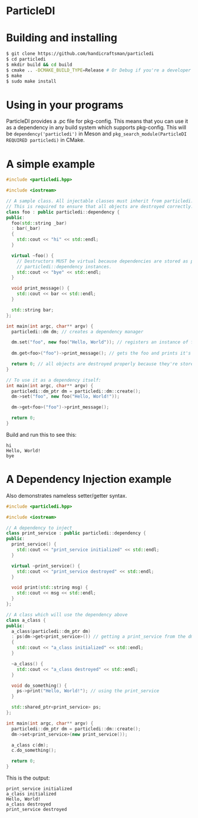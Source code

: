 # ParticleDI

# Building and installing

```bash
$ git clone https://github.com/handicraftsman/particledi
$ cd particledi
$ mkdir build && cd build
$ cmake .. -DCMAKE_BUILD_TYPE=Release # Or Debug if you're a developer
$ make
$ sudo make install
```

# Using in your programs

ParticleDI provides a .pc file for pkg-config. This means that you can use it
as a dependency in any build system which supports pkg-config. This will be
`dependency('particledi')` in Meson
and `pkg_search_module(ParticleDI REQUIRED particledi)` in CMake.

# A simple example

```cpp
#include <particledi.hpp>

#include <iostream>

// A sample class. All injectable classes must inherit from particledi::dependency.
// This is required to ensure that all objects are destroyed correctly.
class foo : public particledi::dependency {
public:
  foo(std::string _bar)
  : bar(_bar)
  {
    std::cout << "hi" << std::endl;
  }

  virtual ~foo() {
    // Destructors MUST be virtual because dependencies are stored as pointers to
    // particledi::dependency instances.
    std::cout << "bye" << std::endl;
  }

  void print_message() {
    std::cout << bar << std::endl;
  }

  std::string bar;
};

int main(int argc, char** argv) {
  particledi::dm dm; // creates a dependency manager

  dm.set("foo", new foo("Hello, World")); // registers an instance of foo as a foo
  
  dm.get<foo>("foo")->print_message(); // gets the foo and prints it's messsage

  return 0; // all objects are destroyed properly because they're stored in std::shared_ptr instances
}

// To use it as a dependency itself:
int main(int argc, char** argv) {
  particledi::dm_ptr dm = particledi::dm::create();
  dm->set("foo", new foo("Hello, World!"));

  dm->get<foo>("foo")->print_message();

  return 0;
}
```

Build and run this to see this:

```
hi
Hello, World!
bye
```

# A Dependency Injection example

Also demonstrates nameless setter/getter syntax.

```cpp
#include <particledi.hpp>

#include <iostream>

// A dependency to inject
class print_service : public particledi::dependency {
public:
  print_service() {
    std::cout << "print_service initialized" << std::endl;
  }

  virtual ~print_service() {
    std::cout << "print_service destroyed" << std::endl;
  }

  void print(std::string msg) {
    std::cout << msg << std::endl;
  }
};

// A class which will use the dependency above
class a_class {
public:
  a_class(particledi::dm_ptr dm)
  : ps(dm->get<print_service>()) // getting a print_service from the dm
  {
    std::cout << "a_class initialized" << std::endl;
  }

  ~a_class() {
    std::cout << "a_class destroyed" << std::endl;
  }

  void do_something() {
    ps->print("Hello, World!"); // using the print_service
  }

  std::shared_ptr<print_service> ps;
};

int main(int argc, char** argv) {
  particledi::dm_ptr dm = particledi::dm::create();
  dm->set<print_service>(new print_service());

  a_class c(dm);
  c.do_something();

  return 0;
}
``` 

This is the output:

```
print_service initialized
a_class initialized
Hello, World!
a_class destroyed
print_service destroyed
```